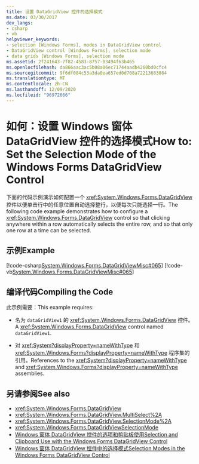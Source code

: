 ```yaml
---
title: 设置 DataGridView 控件的选择模式
ms.date: 03/30/2017
dev_langs:
- csharp
- vb
helpviewer_keywords:
- selection [Windows Forms], modes in DataGridView control
- DataGridView control [Windows Forms], selection mode
- data grids [Windows Forms], selection mode
ms.assetid: 2f241643-7f82-4583-8757-03494f63b465
ms.openlocfilehash: da866aac3ac5b08a06ec71744aadb4260bd0cfc4
ms.sourcegitcommit: 9f6df084c53a3da0ea657ed0d708a72213683084
ms.translationtype: MT
ms.contentlocale: zh-CN
ms.lasthandoff: 12/09/2020
ms.locfileid: "96972666"
---
```

# <a name="how-to-set-the-selection-mode-of-the-windows-forms-datagridview-control"></a><span data-ttu-id="542c0-102">如何：设置 Windows 窗体 DataGridView 控件的选择模式</span><span class="sxs-lookup"><span data-stu-id="542c0-102">How to: Set the Selection Mode of the Windows Forms DataGridView Control</span></span>
<span data-ttu-id="542c0-103">下面的代码示例演示如何配置一个 <xref:System.Windows.Forms.DataGridView> 控件以便单击行中的任意位置自动选择整行，以便每次只能选择一行。</span><span class="sxs-lookup"><span data-stu-id="542c0-103">The following code example demonstrates how to configure a <xref:System.Windows.Forms.DataGridView> control so that clicking anywhere within a row automatically selects the entire row, and so that only one row at a time can be selected.</span></span>  
  
## <a name="example"></a><span data-ttu-id="542c0-104">示例</span><span class="sxs-lookup"><span data-stu-id="542c0-104">Example</span></span>  
 [!code-csharp[System.Windows.Forms.DataGridViewMisc#065](~/samples/snippets/csharp/VS_Snippets_Winforms/System.Windows.Forms.DataGridViewMisc/CS/datagridviewmisc.cs#065)]
 [!code-vb[System.Windows.Forms.DataGridViewMisc#065](~/samples/snippets/visualbasic/VS_Snippets_Winforms/System.Windows.Forms.DataGridViewMisc/VB/datagridviewmisc.vb#065)]  
  
## <a name="compiling-the-code"></a><span data-ttu-id="542c0-105">编译代码</span><span class="sxs-lookup"><span data-stu-id="542c0-105">Compiling the Code</span></span>  
 <span data-ttu-id="542c0-106">此示例需要：</span><span class="sxs-lookup"><span data-stu-id="542c0-106">This example requires:</span></span>  
  
- <span data-ttu-id="542c0-107">名为 `dataGridView1` 的 <xref:System.Windows.Forms.DataGridView> 控件。</span><span class="sxs-lookup"><span data-stu-id="542c0-107">A <xref:System.Windows.Forms.DataGridView> control named `dataGridView1`.</span></span>  
  
- <span data-ttu-id="542c0-108">对 <xref:System?displayProperty=nameWithType> 和 <xref:System.Windows.Forms?displayProperty=nameWithType> 程序集的引用。</span><span class="sxs-lookup"><span data-stu-id="542c0-108">References to the <xref:System?displayProperty=nameWithType> and <xref:System.Windows.Forms?displayProperty=nameWithType> assemblies.</span></span>  
  
## <a name="see-also"></a><span data-ttu-id="542c0-109">另请参阅</span><span class="sxs-lookup"><span data-stu-id="542c0-109">See also</span></span>

- <xref:System.Windows.Forms.DataGridView>
- <xref:System.Windows.Forms.DataGridView.MultiSelect%2A>
- <xref:System.Windows.Forms.DataGridView.SelectionMode%2A>
- <xref:System.Windows.Forms.DataGridViewSelectionMode>
- [<span data-ttu-id="542c0-110">Windows 窗体 DataGridView 控件的选项和剪贴板使用</span><span class="sxs-lookup"><span data-stu-id="542c0-110">Selection and Clipboard Use with the Windows Forms DataGridView Control</span></span>](selection-and-clipboard-use-with-the-windows-forms-datagridview-control.md)
- [<span data-ttu-id="542c0-111">Windows 窗体 DataGridView 控件中的选择模式</span><span class="sxs-lookup"><span data-stu-id="542c0-111">Selection Modes in the Windows Forms DataGridView Control</span></span>](selection-modes-in-the-windows-forms-datagridview-control.md)
